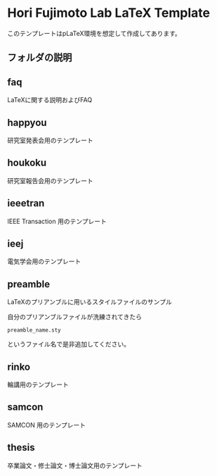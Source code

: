 # Hori Fujimoto Lab LaTeX Template

このテンプレートはpLaTeX環境を想定して作成してあります。

## フォルダの説明

## faq
LaTeXに関する説明およびFAQ

## happyou
研究室発表会用のテンプレート

## houkoku
研究室報告会用のテンプレート

## ieeetran
IEEE Transaction 用のテンプレート

## ieej
電気学会用のテンプレート

## preamble
LaTeXのプリアンブルに用いるスタイルファイルのサンプル

自分のプリアンブルファイルが洗練されてきたら
```
preamble_name.sty
```
というファイル名で是非追加してください。

## rinko
輪講用のテンプレート

## samcon
SAMCON 用のテンプレート

## thesis
卒業論文・修士論文・博士論文用のテンプレート

